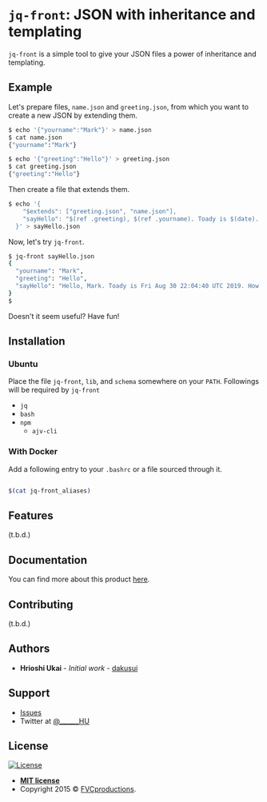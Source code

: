 # `jq-front`: JSON with inheritance and templating

`jq-front` is a simple tool to give your JSON files a power of inheritance and templating.

## Example


Let's prepare files, `name.json` and `greeting.json`, from which you want to create a new JSON by extending them.

```sh
$ echo '{"yourname":"Mark"}' > name.json
$ cat name.json
{"yourname":"Mark"}

$ echo '{"greeting":"Hello"}' > greeting.json
$ cat greeting.json
{"greeting":"Hello"}
```

Then create a file that extends them.

```sh
$ echo '{
    "$extends": ["greeting.json", "name.json"],
    "sayHello": "$(ref .greeting), $(ref .yourname). Toady is $(date). How are you doing?"
  }' > sayHello.json
```

Now, let's try `jq-front`.
```sh
$ jq-front sayHello.json
{
  "yourname": "Mark",
  "greeting": "Hello",
  "sayHello": "Hello, Mark. Toady is Fri Aug 30 22:04:40 UTC 2019. How are you doing?"
}
$
```
Doesn't it seem useful? Have fun!

## Installation

### Ubuntu
Place the file `jq-front`, `lib`, and `schema` somewhere on your `PATH`.
Followings will be required by `jq-front`

* `jq`
* `bash`
* `npm`
  * `ajv-cli`

### With Docker

Add a following entry to your `.bashrc` or a file sourced through it.

```bash

$(cat jq-front_aliases)

```

## Features

(t.b.d.)

## Documentation

You can find more about this product <a href="./docs/index.html">here</a>.

## Contributing

(t.b.d.)

## Authors

* **Hrioshi Ukai** - *Initial work* - <a href="https://github.com/dakusui">dakusui</a>

## Support

* <a href="https://github.com/dakusui/jq-front/issues">Issues</a>
* Twitter at <a href="http://twitter.com/\______HU">@\______HU</a>

## License

[![License](http://img.shields.io/:license-mit-blue.svg?style=flat-square)](http://badges.mit-license.org)

- **[MIT license](http://opensource.org/licenses/mit-license.php)**
- Copyright 2015 © <a href="http://fvcproductions.com" target="_blank">FVCproductions</a>.